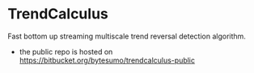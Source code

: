 # TrendCalculus
Fast bottom up streaming multiscale trend reversal detection algorithm.

* the public repo is hosted on https://bitbucket.org/bytesumo/trendcalculus-public
